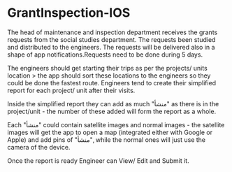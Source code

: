 # GrantInspection-IOS

The head of maintenance and inspection department receives the grants requests from the social studies department.
The requests been studied and distributed to the engineers. The requests will be delivered also in a shape of app notifications.Requests need to be done during 5 days.

The engineers should get starting their trips as per the projects/ units location > the app should sort these locations to the engineers so they could be done the fastest route. 
Engineers tend to create their simplified report for each project/ unit after their visits. 

Inside the simplified report they can add as much "منشأ" as there is in the project/unit - the number of these added will form the report as a whole. 

Each "منشأ" could contain satellite images and normal images - the satellite images will get the app to open a map (integrated either with Google or Apple) and add pins of "منشأ", while the normal ones will just use the camera of the device. 

Once the report is ready Engineer can View/ Edit and Submit it. 
